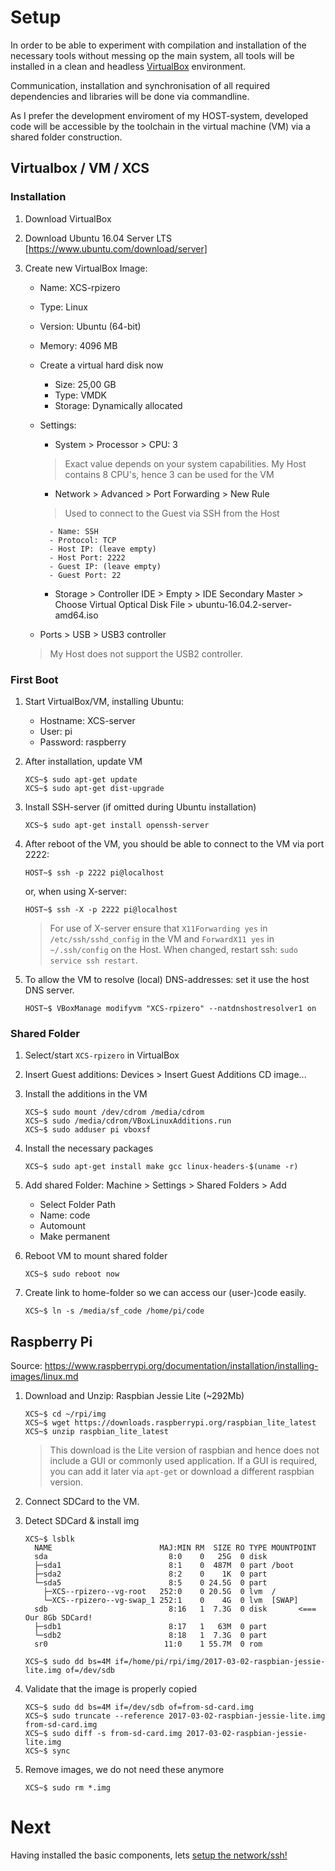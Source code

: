 # Setup

In order to be able to experiment with compilation and installation of the necessary tools without messing op the main system, all tools will be installed in a clean and headless [VirtualBox](https://www.virtualbox.org/) environment. 

Communication, installation and synchronisation of all required dependencies and libraries will be done via commandline. 

As I prefer the development enviroment of my HOST-system, developed code will be accessible by the toolchain in the virtual machine (VM) via a shared folder construction.

## Virtualbox / VM / XCS

### Installation
1. Download VirtualBox
1. Download Ubuntu 16.04 Server LTS [https://www.ubuntu.com/download/server]
1. Create new VirtualBox Image:
    - Name: XCS-rpizero
    - Type: Linux
    - Version: Ubuntu (64-bit)
    - Memory: 4096 MB
    - Create a virtual hard disk now
        - Size: 25,00 GB
        - Type: VMDK
        - Storage: Dynamically allocated	
    - Settings:
        - System > Processor > CPU:	3

        > Exact value depends on your system capabilities. My Host contains 8 CPU's, hence 3 can be used for the VM
        - Network > Advanced > Port Forwarding > New Rule
        
        > Used to connect to the Guest via SSH from the Host
        
            - Name: SSH
            - Protocol: TCP
            - Host IP: (leave empty)
            - Host Port: 2222
            - Guest IP: (leave empty)
            - Guest Port: 22
      
        - Storage > Controller IDE > Empty > IDE Secondary Master > Choose Virtual Optical Disk File > ubuntu-16.04.2-server-amd64.iso
    - Ports > USB > USB3 controller
      
    > My Host does not support the USB2 controller.
    
### First Boot
1. Start VirtualBox/VM, installing Ubuntu:
    - Hostname: XCS-server
    - User: pi
    - Password: raspberry
1. After installation, update VM

    ```
    XCS~$ sudo apt-get update
    XCS~$ sudo apt-get dist-upgrade
    ```
1. Install SSH-server (if omitted during Ubuntu installation)

    ```
    XCS~$ sudo apt-get install openssh-server
    ```
1. After reboot of the VM, you should be able to connect to the VM via port 2222:

    ```
    HOST~$ ssh -p 2222 pi@localhost
    ```
    
    or, when using X-server:
  
    ```
    HOST~$ ssh -X -p 2222 pi@localhost
    ```
  
    > For use of X-server ensure that `X11Forwarding yes` in `/etc/ssh/sshd_config` in the VM and `ForwardX11 yes` in `~/.ssh/config` on the Host. When changed, restart ssh: `sudo service ssh restart`.
1. To allow the VM to resolve (local) DNS-addresses: set it use the host DNS server.

    ```
    HOST~$ VBoxManage modifyvm "XCS-rpizero" --natdnshostresolver1 on
    ```
    
### Shared Folder
1. Select/start `XCS-rpizero` in VirtualBox
1. Insert Guest additions: Devices > Insert Guest Additions CD image...
1. Install the additions in the VM

    ```
    XCS~$ sudo mount /dev/cdrom /media/cdrom
    XCS~$ sudo /media/cdrom/VBoxLinuxAdditions.run
    XCS~$ sudo adduser pi vboxsf
    ```
1. Install the necessary packages

    ```
    XCS~$ sudo apt-get install make gcc linux-headers-$(uname -r)
    ```
1. Add shared Folder: Machine > Settings > Shared Folders > Add
    - Select Folder Path
    - Name: code
    - Automount
    - Make permanent

1. Reboot VM to mount shared folder

    ```
    XCS~$ sudo reboot now
    ```
1. Create link to home-folder so we can access our (user-)code easily.

    ```
    XCS~$ ln -s /media/sf_code /home/pi/code
    ```

## Raspberry Pi
Source: https://www.raspberrypi.org/documentation/installation/installing-images/linux.md

1. Download and Unzip: Raspbian Jessie Lite (~292Mb)

    ```
    XCS~$ cd ~/rpi/img
    XCS~$ wget https://downloads.raspberrypi.org/raspbian_lite_latest
    XCS~$ unzip raspbian_lite_latest
    ```
    > This download is the Lite version of raspbian and hence does not include a GUI or commonly used application. If a GUI is required, you can add it later via `apt-get` or download a different raspbian version.
1. Connect SDCard to the VM.
1. Detect SDCard & install img

    ```
    XCS~$ lsblk
      NAME                        MAJ:MIN RM  SIZE RO TYPE MOUNTPOINT
      sda                           8:0    0   25G  0 disk 
      ├─sda1                        8:1    0  487M  0 part /boot
      ├─sda2                        8:2    0    1K  0 part 
      └─sda5                        8:5    0 24.5G  0 part 
        ├─XCS--rpizero--vg-root   252:0    0 20.5G  0 lvm  /
        └─XCS--rpizero--vg-swap_1 252:1    0    4G  0 lvm  [SWAP]
      sdb                           8:16   1  7.3G  0 disk       <=== Our 8Gb SDCard!
      ├─sdb1                        8:17   1   63M  0 part 
      └─sdb2                        8:18   1  7.3G  0 part 
      sr0                          11:0    1 55.7M  0 rom  
    
    XCS~$ sudo dd bs=4M if=/home/pi/rpi/img/2017-03-02-raspbian-jessie-lite.img of=/dev/sdb
    ```
1. Validate that the image is properly copied

    ```
    XCS~$ sudo dd bs=4M if=/dev/sdb of=from-sd-card.img
    XCS~$ sudo truncate --reference 2017-03-02-raspbian-jessie-lite.img  from-sd-card.img
    XCS~$ sudo diff -s from-sd-card.img 2017-03-02-raspbian-jessie-lite.img 
    XCS~$ sync
    ```
1. Remove images, we do not need these anymore

    ```
    XCS~$ sudo rm *.img
    ```
# Next

Having installed the basic components, lets [setup the network/ssh!](2-network.md)
